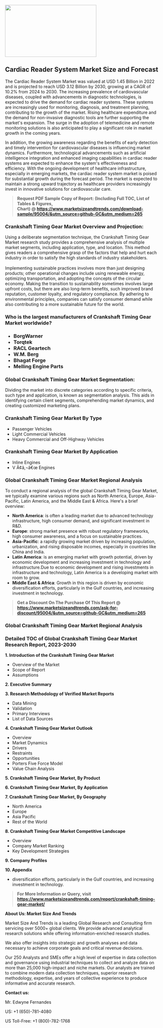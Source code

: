 <p><img class="alignnone size-medium wp-image-20088" src="https://ffe5etoiles.com/wp-content/uploads/2024/12/MST1-300x171.png" alt="" width="300" height="171" /></p><h2>Cardiac Reader System Market Size and Forecast</h2><p>The Cardiac Reader System Market was valued at USD 1.45 Billion in 2022 and is projected to reach USD 3.12 Billion by 2030, growing at a CAGR of 10.2% from 2024 to 2030. The increasing prevalence of cardiovascular diseases, coupled with advancements in diagnostic technologies, is expected to drive the demand for cardiac reader systems. These systems are increasingly used for monitoring, diagnosis, and treatment planning, contributing to the growth of the market. Rising healthcare expenditure and the demand for non-invasive diagnostic tools are further supporting the market's expansion. The surge in the adoption of telemedicine and remote monitoring solutions is also anticipated to play a significant role in market growth in the coming years.</p><p>In addition, the growing awareness regarding the benefits of early detection and timely intervention for cardiovascular diseases is influencing market dynamics. Furthermore, technological advancements such as artificial intelligence integration and enhanced imaging capabilities in cardiac reader systems are expected to enhance the system's effectiveness and efficiency. With the ongoing development of healthcare infrastructure, especially in emerging markets, the cardiac reader system market is poised for substantial growth during the forecast period. The market is expected to maintain a strong upward trajectory as healthcare providers increasingly invest in innovative solutions for cardiovascular care.</p></p><blockquote id="" class=""><strong>Request PDF Sample Copy of Report: (Including Full TOC, List of Tables &amp; Figures, Chart)&nbsp;@&nbsp;<strong><a href="https://www.marketsizeandtrends.com/download-sample/95004/&utm_source=github-GC&utm_medium=265" target="_blank">https://www.marketsizeandtrends.com/download-sample/95004/&utm_source=github-GC&utm_medium=265</a></strong></strong></blockquote><h3 id="" class="">Crankshaft Timing Gear Market&nbsp;Overview and Projection:</h3><p id="" class="">Using a deliberate segmentation technique, the Crankshaft Timing Gear Market research study provides a comprehensive analysis of multiple market segments, including application, type, and location. This method gives readers a comprehensive grasp of the factors that help and hurt each industry in order to satisfy the high standards of industry stakeholders. <br /> <br />Implementing sustainable practices involves more than just designing products; other operational changes include using renewable energy, optimizing transportation, and adopting the concepts of the circular economy. Making the transition to sustainability sometimes involves large upfront costs, but there are also long-term benefits, such improved brand reputation, customer loyalty, and regulatory compliance. By adhering to environmental principles, companies can satisfy consumer demand while also contributing to a more sustainable future for the world.</p><h3 id="" class="">Who is the largest manufacturers of&nbsp;Crankshaft Timing Gear Market worldwide?</h3><h3 class=""><p><ul><li>BorgWarner </li><li> Torqtek </li><li> RACL Geartech </li><li> W.M. Berg </li><li> Bhagat Forge </li><li> Melling Engine Parts</li></ul></p></h3><h3 id="" class="">Global&nbsp;Crankshaft Timing Gear Market Segmentation:</h3><p id="" class="">Dividing the market into discrete categories according to specific criteria, such type and application, is known as segmentation analysis. This aids in identifying certain client segments, comprehending market dynamics, and creating customized marketing plans.</p><h3 id="" class="">Crankshaft Timing Gear Market&nbsp;By Type</h3><p><p><ul><li>Passenger Vehicles</li><li> Light Commercial Vehicles</li><li> Heavy Commercial and Off-Highway Vehicles</p></li></ul></p></p><h3 id="" class="">Crankshaft Timing Gear Market&nbsp;By Application</h3><p class=""><p><ul><li>Inline Engines</li><li> V Ã¢â‚¬â€œ Engines</li></ul></p></p><h3 id="" class="">Global Crankshaft Timing Gear Market Regional Analysis</h3><p id="" class="">To conduct a regional analysis of the global Crankshaft Timing Gear Market, we typically examine various regions such as North America, Europe, Asia-Pacific, Latin America, and the Middle East &amp; Africa. Here's a brief overview:</p><ul><li><strong>North America</strong>: is often a leading market due to advanced technology infrastructure, high consumer demand, and significant investment in R&amp;D.</li><li><strong>Europe</strong>: strong market presence with robust regulatory frameworks, high consumer awareness, and a focus on sustainable practices.</li><li><strong>Asia-Pacific</strong>: a rapidly growing market driven by increasing population, urbanization, and rising disposable incomes, especially in countries like China and India.</li><li><strong>Latin America</strong>: is an emerging market with growth potential, driven by economic development and increasing investment in technology and infrastructure.Due to economic development and rising investments in infrastructure and technology, Latin America is a developing market with room to grow.</li><li><strong>Middle East &amp; Africa</strong>: Growth in this region is driven by economic diversification efforts, particularly in the Gulf countries, and increasing investment in technology.</li></ul><blockquote id="" class=""><strong>Get a Discount On The Purchase Of This Report @ <strong><a href="https://www.marketsizeandtrends.com/ask-for-discount/95004/&utm_source=github-GC&utm_medium=265" target="_blank">https://www.marketsizeandtrends.com/ask-for-discount/95004/&utm_source=github-GC&utm_medium=265</a></strong></strong></blockquote><h3 id="" class="">Global Crankshaft Timing Gear Market Regional Analysis</h3><h3 id="" class="">Detailed TOC of Global Crankshaft Timing Gear Market Research Report, 2023-2030</h3><p id="" class=""><strong>1. Introduction of the Crankshaft Timing Gear Market</strong></p><ul><li>Overview of the Market</li><li>Scope of Report</li><li>Assumptions</li></ul><p id="" class=""><strong>2. Executive Summary</strong></p><p id="" class=""><strong>3. Research Methodology of Verified Market Reports</strong></p><ul><li>Data Mining</li><li>Validation</li><li>Primary Interviews</li><li>List of Data Sources</li></ul><p id="" class=""><strong>4. Crankshaft Timing Gear Market Outlook</strong></p><ul><li>Overview</li><li>Market Dynamics</li><li>Drivers</li><li>Restraints</li><li>Opportunities</li><li>Porters Five Force Model</li><li>Value Chain Analysis</li></ul><p id="" class=""><strong>5. Crankshaft Timing Gear Market, By Product</strong></p><p id="" class=""><strong>6. Crankshaft Timing Gear Market, By Application</strong></p><p id="" class=""><strong>7. Crankshaft Timing Gear Market, By Geography</strong></p><ul><li>North America</li><li>Europe</li><li>Asia Pacific</li><li>Rest of the World</li></ul><p id="" class=""><strong>8. Crankshaft Timing Gear Market Competitive Landscape</strong></p><ul><li>Overview</li><li>Company Market Ranking</li><li>Key Development Strategies</li></ul><p id="" class=""><strong>9. Company Profiles</strong></p><p id="" class=""><strong>10. Appendix</strong></p><ul><li>diversification efforts, particularly in the Gulf countries, and increasing investment in technology.</li></ul><blockquote id="" class=""><strong>For More Information or Query, visit <strong><strong><a href="https://www.marketsizeandtrends.com/report/crankshaft-timing-gear-market/" target="_blank">https://www.marketsizeandtrends.com/report/crankshaft-timing-gear-market/</a></strong></strong></strong></blockquote><p id="" class=""><strong>About Us: Market Size And Trends</strong></p><p id="" class="">Market Size And Trends is a leading Global Research and Consulting firm servicing over 5000+ global clients. We provide advanced analytical research solutions while offering information-enriched research studies.</p><p id="" class="">We also offer insights into strategic and growth analyses and data necessary to achieve corporate goals and critical revenue decisions.</p><p id="" class="">Our 250 Analysts and SMEs offer a high level of expertise in data collection and governance using industrial techniques to collect and analyze data on more than 25,000 high-impact and niche markets. Our analysts are trained to combine modern data collection techniques, superior research methodology, expertise, and years of collective experience to produce informative and accurate research.</p><p id="" class=""><strong>Contact us:</strong></p><p id="" class="">Mr. Edwyne Fernandes</p><p id="" class="">US: +1 (650)-781-4080</p><p id="" class="">US Toll-Free: +1 (800)-782-1768</p>
